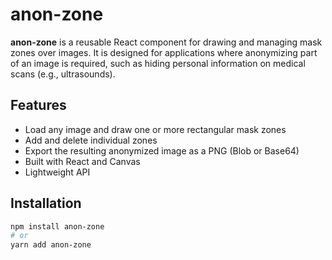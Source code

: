 # anon-zone

**anon-zone** is a reusable React component for drawing and managing mask zones over images. It is designed for applications where anonymizing part of an image is required, such as hiding personal information on medical scans (e.g., ultrasounds).

## Features

- Load any image and draw one or more rectangular mask zones
- Add and delete individual zones
- Export the resulting anonymized image as a PNG (Blob or Base64)
- Built with React and Canvas
- Lightweight API

## Installation

```bash
npm install anon-zone
# or
yarn add anon-zone
```
